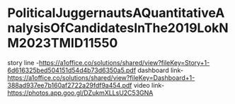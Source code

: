 # PoliticalJuggernautsAQuantitativeAnalysisOfCandidatesInThe2019LokNM2023TMID11550 
story line -https://a1office.co/solutions/shared/view?fileKey=Story+1-6d616325bed504151d54d4b73d6350a5.pdf
dashboard link- https://a1office.co/solutions/shared/view?fileKey=Dashboard+1-388ad937ee7b160af2722a29fdf9a454.pdf
video link-https://photos.app.goo.gl/DZukmXLLsU2C53GNA
